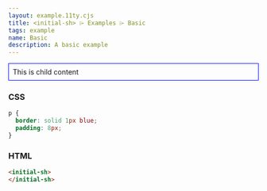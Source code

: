 ```yaml
---
layout: example.11ty.cjs
title: <initial-sh> ⌲ Examples ⌲ Basic
tags: example
name: Basic
description: A basic example
---
```


<style>
  initial-sh p {
    border: solid 1px blue;
    padding: 8px;
  }
</style>
<initial-sh>
  <p>This is child content</p>
</initial-sh>

<h3>CSS</h3>

```css
p {
  border: solid 1px blue;
  padding: 8px;
}
```

<h3>HTML</h3>

```html
<initial-sh>
</initial-sh>
```
